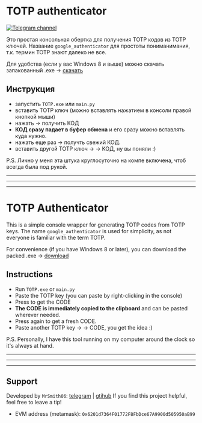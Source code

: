 # TOTP authenticator
[![Telegram channel](https://img.shields.io/endpoint?url=https://runkit.io/damiankrawczyk/telegram-badge/branches/master?url=https://t.me/bots_forge)](https://t.me/bots_forge)

Это простая консольная обертка для получения TOTP кодов из TOTP ключей.
Название `google_authenticator` для простоты пониманимания, т.к. термин TOTP знают далеко не все.

Для удобства (если у вас Windows 8 и выше) можно скачать запакованный .exe -> [скачать](https://smith.bots-forge.com/static/files/TOTP.exe)
## Инструкция
- запустить `TOTP.exe` или `main.py`
- вставить TOTP ключ (можно вставлять нажатием в консоли правой кнопкой мыши)
- нажать <Enter> -> получить КОД
- **КОД сразу падает в буфер обмена** и его сразу можно вставлять куда нужно.
- нажать еще раз <Enter> -> получть свежий КОД.
- вставить другой TOTP ключ -> <Enter> -> КОД, ну вы поняли :)

P.S. Лично у меня эта штука круглосуточно на компе включена, чтоб всегда была под рукой.

***
***
***

# TOTP Authenticator
This is a simple console wrapper for generating TOTP codes from TOTP keys.
The name `google_authenticator` is used for simplicity, as not everyone is familiar with the term TOTP.

For convenience (if you have Windows 8 or later), you can download the packed .exe -> [download](https://smith.bots-forge.com/static/files/TOTP.exe)

## Instructions
- Run `TOTP.exe` or `main.py`
- Paste the TOTP key (you can paste by right-clicking in the console)
- Press <Enter> to get the CODE
- **The CODE is immediately copied to the clipboard** and can be pasted wherever needed.
- Press <Enter> again to get a fresh CODE.
- Paste another TOTP key -> <Enter> -> CODE, you get the idea :)

P.S. Personally, I have this tool running on my computer around the clock so it's always at hand.

***
***
***

## Support
Developed by `MrSmith06`: [telegram](https://t.me/Mr_Smith06) |  [gtihub](https://github.com/MrSmith06)
If you find this project helpful, feel free to leave a tip!
- EVM address (metamask): `0x6201d7364F01772F8FbDce67A9900d505950aB99`